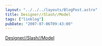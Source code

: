 ```yaml
---
layout: "../../../layouts/BlogPost.astro"
title: Designer//Slash//Model
tags: ["linklog"]
pubDate: "2007-07-06T09:43:00"
---
```


[Designer//Slash//Model](http://designerslashmodel.com/)
